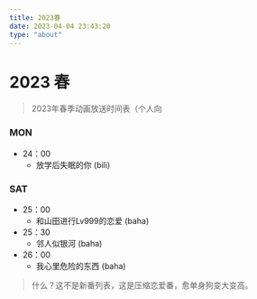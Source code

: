 ```yaml
---
title: 2023春
date: 2023-04-04 23:43:20
type: "about"
---
```


# 2023 春

> 2023年春季动画放送时间表（个人向

### MON

- 24：00
  - 放学后失眠的你 (bili)

### SAT

- 25：00
  - 和山田进行Lv999的恋爱 (baha)
- 25：30
  - 邻人似银河 (baha)
- 26：00
  - 我心里危险的东西 (baha)

> 什么？这不是新番列表，这是压缩恋爱番，愈单身狗变大变高。
